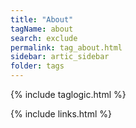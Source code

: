```yaml
---
title: "About"
tagName: about
search: exclude
permalink: tag_about.html
sidebar: artic_sidebar
folder: tags
---
```

{% include taglogic.html %}

{% include links.html %}
